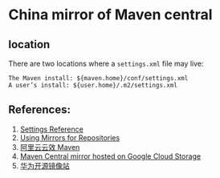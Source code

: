 # China mirror of Maven central

## location

There are two locations where a `settings.xml` file may live:

    The Maven install: ${maven.home}/conf/settings.xml
    A user’s install: ${user.home}/.m2/settings.xml

## References:

1. [Settings Reference](http://maven.apache.org/settings.html)
2. [Using Mirrors for Repositories](https://maven.apache.org/guides/mini/guide-mirror-settings.html)
3. [阿里云云效 Maven](https://maven.aliyun.com/mvn/guide)
4. [Maven Central mirror hosted on Google Cloud Storage](https://maven-central.storage.googleapis.com/index.html)
5. [华为开源镜像站](https://mirrors.huaweicloud.com/)
